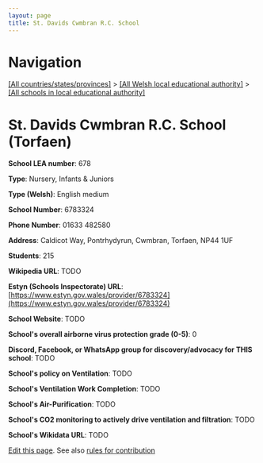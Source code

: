 ```yaml
---
layout: page
title: St. Davids Cwmbran R.C. School
---
```

# Navigation

[[All countries/states/provinces]](../../..) > [[All Welsh local educational authority]](../..) > [[All schools in local educational authority]](..)

# St. Davids Cwmbran R.C. School (Torfaen)

**School LEA number**: 678

**Type**: Nursery, Infants & Juniors

**Type (Welsh)**: English medium

**School Number**: 6783324

**Phone Number**: 01633 482580

**Address**: Caldicot Way, Pontrhydyrun, Cwmbran, Torfaen, NP44 1UF

**Students**: 215

**Wikipedia URL**: TODO

**Estyn (Schools Inspectorate) URL**: [https://www.estyn.gov.wales/provider/6783324](https://www.estyn.gov.wales/provider/6783324)

**School Website**: TODO

**School's overall airborne virus protection grade (0-5)**: 0

**Discord, Facebook, or WhatsApp group for discovery/advocacy for THIS school**: TODO

**School's policy on Ventilation**: TODO

**School's Ventilation Work Completion**: TODO

**School's Air-Purification**: TODO

**School's CO2 monitoring to actively drive ventilation and filtration**: TODO

**School's Wikidata URL**: TODO




[Edit this page](https://github.com/VentilationProject/Wales/edit/prif/./Torfaen/St._Davids_Cwmbran_R.C._School.md). See also [rules for contribution](../../../contribution-rules/)